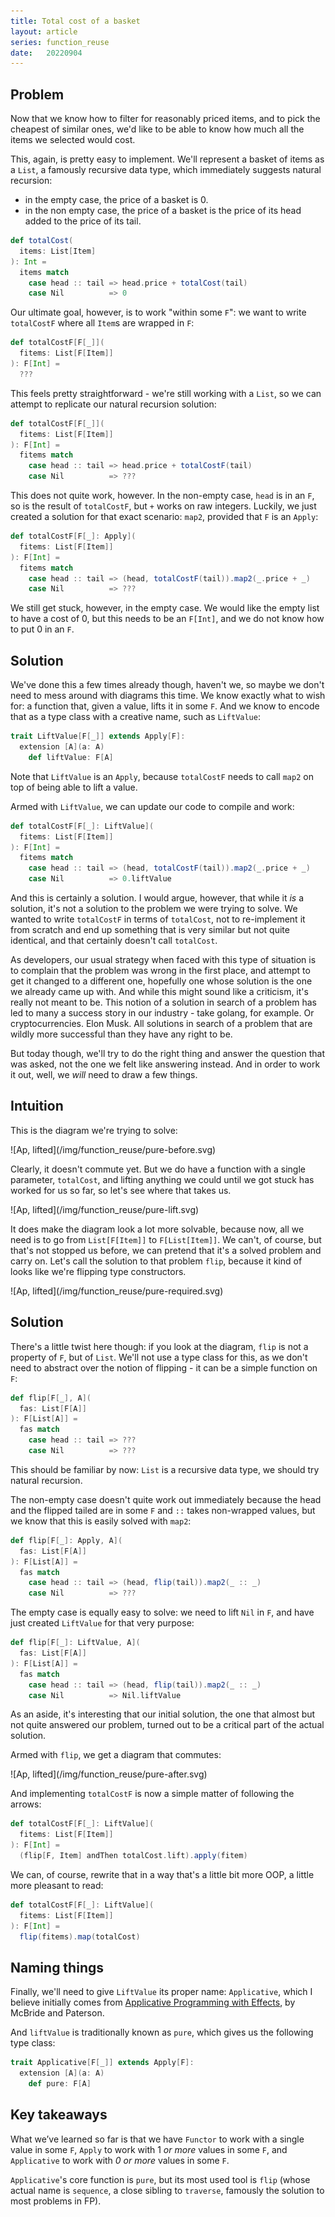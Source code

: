 ```yaml
---
title: Total cost of a basket
layout: article
series: function_reuse
date:   20220904
---
```


## Problem

Now that we know how to filter for reasonably priced items, and to pick the cheapest of similar ones, we'd like to be able to know how much all the items we selected would cost.

This, again, is pretty easy to implement. We'll represent a basket of items as a `List`, a famously recursive data type, which immediately suggests natural recursion:
- in the empty case, the price of a basket is 0.
- in the non empty case, the price of a basket is the price of its head added to the price of its tail.

```scala
def totalCost(
  items: List[Item]
): Int =
  items match
    case head :: tail => head.price + totalCost(tail)
    case Nil          => 0
```

Our ultimate goal, however, is to work "within some `F`": we want to write `totalCostF` where all `Item`s are wrapped in `F`:

```scala
def totalCostF[F[_]](
  fitems: List[F[Item]]
): F[Int] =
  ???
```

This feels pretty straightforward - we're still working with a `List`, so we can attempt to replicate our natural recursion solution:

```scala
def totalCostF[F[_]](
  fitems: List[F[Item]]
): F[Int] =
  fitems match
    case head :: tail => head.price + totalCostF(tail)
    case Nil          => ???
```

This does not quite work, however. In the non-empty case, `head` is in an `F`, so is the result of `totalCostF`, but `+` works on raw integers. Luckily, we just created a solution for that exact scenario: `map2`, provided that `F` is an `Apply`:

```scala
def totalCostF[F[_]: Apply](
  fitems: List[F[Item]]
): F[Int] =
  fitems match
    case head :: tail => (head, totalCostF(tail)).map2(_.price + _)
    case Nil          => ???
```

We still get stuck, however, in the empty case. We would like the empty list to have a cost of 0, but this needs to be an `F[Int]`, and we do not know how to put 0 in an `F`.

## Solution

We've done this a few times already though, haven't we, so maybe we don't need to mess around with diagrams this time. We know exactly what to wish for: a function that, given a value, lifts it in some `F`. And we know to encode that as a type class with a creative name, such as `LiftValue`:


```scala
trait LiftValue[F[_]] extends Apply[F]:
  extension [A](a: A)
    def liftValue: F[A]
```

Note that `LiftValue` is an `Apply`, because `totalCostF` needs to call `map2` on top of being able to lift a value.

Armed with `LiftValue`, we can update our code to compile and work:

```scala
def totalCostF[F[_]: LiftValue](
  fitems: List[F[Item]]
): F[Int] =
  fitems match
    case head :: tail => (head, totalCostF(tail)).map2(_.price + _)
    case Nil          => 0.liftValue
```

And this is certainly a solution. I would argue, however, that while it *is* a solution, it's not a solution to the problem we were trying to solve. We wanted to write `totalCostF` in terms of `totalCost`, not to re-implement it from scratch and end up something that is very similar but not quite identical, and that certainly doesn't call `totalCost`.

As developers, our usual strategy when faced with this type of situation is to complain that the problem was wrong in the first place, and attempt to get it changed to a different one, hopefully one whose solution is the one we already came up with. And while this might sound like a criticism, it's really not meant to be. This notion of a solution in search of a problem has led to many a success story in our industry - take golang, for example. Or cryptocurrencies. Elon Musk. All solutions in search of a problem that are wildly more successful than they have any right to be.

But today though, we'll try to do the right thing and answer the question that was asked, not the one we felt like answering instead. And in order to work it out, well, we *will* need to draw a few things.


## Intuition

This is the diagram we're trying to solve:

<span class="figure">
![Ap, lifted](/img/function_reuse/pure-before.svg)
</span>

Clearly, it doesn't commute yet. But we do have a function with a single parameter, `totalCost`, and lifting anything we could until we got stuck has worked for us so far, so let's see where that takes us.

<span class="figure">
![Ap, lifted](/img/function_reuse/pure-lift.svg)
</span>

It does make the diagram look a lot more solvable, because now, all we need is to go from `List[F[Item]]` to `F[List[Item]]`. We can't, of course, but that's not stopped us before, we can pretend that it's a solved problem and carry on. Let's call the solution to that problem `flip`, because it kind of looks like we're flipping type constructors.

<span class="figure">
![Ap, lifted](/img/function_reuse/pure-required.svg)
</span>

## Solution

There's a little twist here though: if you look at the diagram, `flip` is not a property of `F`, but of `List`. We'll not use a type class for this, as we don't need to abstract over the notion of flipping - it can be a simple function on `F`:

```scala
def flip[F[_], A](
  fas: List[F[A]]
): F[List[A]] =
  fas match
    case head :: tail => ???
    case Nil          => ???
```

This should be familiar by now: `List` is a recursive data type, we should try natural recursion.

The non-empty case doesn't quite work out immediately because the head and the flipped tailed are in some `F` and `::` takes non-wrapped values, but we know that this is easily solved with `map2`:

```scala
def flip[F[_]: Apply, A](
  fas: List[F[A]]
): F[List[A]] =
  fas match
    case head :: tail => (head, flip(tail)).map2(_ :: _)
    case Nil          => ???
```

The empty case is equally easy to solve: we need to lift `Nil` in `F`, and have just created `LiftValue` for that very purpose:


```scala
def flip[F[_]: LiftValue, A](
  fas: List[F[A]]
): F[List[A]] =
  fas match
    case head :: tail => (head, flip(tail)).map2(_ :: _)
    case Nil          => Nil.liftValue
```

As an aside, it's interesting that our initial solution, the one that almost but not quite answered our problem, turned out to be a critical part of the actual solution.

Armed with `flip`, we get a diagram that commutes:

<span class="figure">
![Ap, lifted](/img/function_reuse/pure-after.svg)
</span>

And implementing `totalCostF` is now a simple matter of following the arrows:

```scala
def totalCostF[F[_]: LiftValue](
  fitems: List[F[Item]]
): F[Int] =
  (flip[F, Item] andThen totalCost.lift).apply(fitem)
```

We can, of course, rewrite that in a way that's a little bit more OOP, a little more pleasant to read:

```scala
def totalCostF[F[_]: LiftValue](
  fitems: List[F[Item]]
): F[Int] =
  flip(fitems).map(totalCost)
```

## Naming things

Finally, we'll need to give `LiftValue` its proper name: `Applicative`, which I believe initially comes from [Applicative Programming with Effects](https://www.staff.city.ac.uk/~ross/papers/Applicative.html), by McBride and Paterson.

And `liftValue` is traditionally known as `pure`, which gives us the following type class:

```scala
trait Applicative[F[_]] extends Apply[F]:
  extension [A](a: A)
    def pure: F[A]
```

## Key takeaways

What we’ve learned so far is that we have `Functor` to work with a single value in some `F`, `Apply` to work with 1 *or more* values in some `F`, and `Applicative` to work with *0 or more* values in some `F`.

`Applicative`'s core function is `pure`, but its most used tool is `flip` (whose actual name is `sequence`, a close sibling to `traverse`, famously the solution to most problems in FP).
